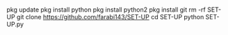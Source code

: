 # 
pkg update 
pkg install python
pkg install python2
pkg install git
rm -rf SET-UP
git clone https://github.com/farabi143/SET-UP
cd SET-UP
python SET-UP.py
